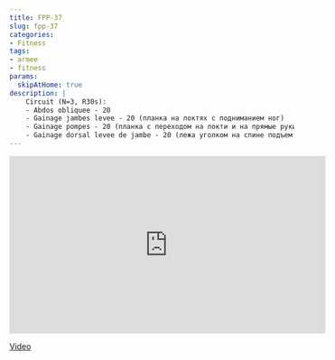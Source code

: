 ```yaml
---
title: FPP-37
slug: fpp-37
categories:
- Fitness
tags:
- armee
- fitness
params:
  skipAtHome: true
description: |
    Circuit (N=3, R30s):
    - Abdos obliquee - 20
    - Gainage jambes levee - 20 (планка на локтях с подниманием ног)
    - Gainage pompes - 20 (планка с переходом на локти и на прямые руки)
    - Gainage dorsal levee de jambe - 20 (лежа уголком на спине подъем ног, как в 4C)
---
```

<iframe width="560" height="315" src="https://www.youtube.com/embed/w_eMXHSS17U?si=yxAd8yU-Lflonv7f" title="YouTube video player" frameborder="0" allow="accelerometer; autoplay; clipboard-write; encrypted-media; gyroscope; picture-in-picture; web-share" allowfullscreen></iframe>

[Video](https://youtu.be/w_eMXHSS17U?si=yxAd8yU-Lflonv7f)
